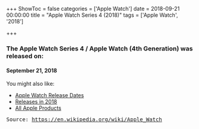 +++
ShowToc = false
categories = ['Apple Watch']
date = 2018-09-21 00:00:00
title = "Apple Watch Series 4 (2018)"
tags = ['Apple Watch', '2018']

+++

### The Apple Watch Series 4 / Apple Watch (4th Generation) was released on: 
#### September 21, 2018


<!--more-->


    
You might also like:

- [Apple Watch Release Dates](https://AppleReleaseDate.com/categories/apple-watch/)
- [Releases in 2018](https://AppleReleaseDate.com/tags/2018/)
- [All Apple Products](https://AppleReleaseDate.com/categories/)



<kbd> Source: https://en.wikipedia.org/wiki/Apple_Watch</kbd>

